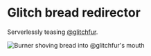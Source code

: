 # Glitch bread redirector

Serverlessly teasing [@glitchfur](https://github.com/glitchfur).

![Burner shoving bread into @glitchfur's mouth](https://glitchbread.xyz/burner)
